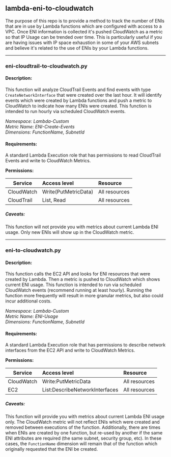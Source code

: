 ## lambda-eni-to-cloudwatch
The purpose of this repo is to provide a method to track the number of ENIs that are in use by Lambda functions which are configured with access to a VPC. Once ENI information is collected it's pushed CloudWatch as a metric so that IP Usage can be trended over time.  This is particularly useful if you are having issues with IP space exhaustion in some of your AWS subnets and believe it's related to the use of ENIs by your Lambda functions.

---

### eni-cloudtrail-to-cloudwatch.py
#### Description:
This function will analyze CloudTrail Events and find events with type `CreateNetworkInterface` that were created over the last hour.  It will identify events which were created by Lambda functions and push a metric to CloudWatch to indicate how many ENIs were created.  This function is intended to run hourly via scheduled CloudWatch events.

*Namespace: Lambda-Custom*  
*Metric Name: ENI-Create-Events*  
*Dimensions:  FunctionName, SubnetId*

#### Requirements:
A standard Lambda Execution role that has permissions to read CloudTrail Events and write to CloudWatch Metrics.

**Permissions:**

| Service       | Access level         | Resource      |
| ------------- |:---------------------| :-------------|
| CloudWatch    | Write(PutMetricData) | All resources |
| CloudTrail    | List, Read           | All resources |

##### Caveats:
This function will not provide you with metrics about current Lambda ENI usage.  Only new ENIs will show up in the CloudWatch metric.  

---

### eni-to-cloudwatch.py
#### Description:
This function calls the EC2 API and looks for ENI resources that were created by Lambda.  Then a metric is pushed to CloudWatch which shows current ENI usage.  This function is intended to run via scheduled CloudWatch events (recommend running at least hourly).  Running the function more frequently will result in more granular metrics, but also could incur additional costs.

*Namespace: Lambda-Custom*  
*Metric Name: ENI-Usage*  
*Dimensions:  FunctionName, SubnetId*

#### Requirements:
A standard Lambda Execution role that has permissions to describe network interfaces from the EC2 API and write to CloudWatch Metrics.

**Permissions:**

| Service       | Access level                   | Resource      |
| ------------- |:------------------------------ | :-------------|
| CloudWatch    | Write:PutMetricData            | All resources |
| EC2           | List:DescribeNetworkInterfaces | All resources |


##### Caveats:
This function will provide you with metrics about current Lambda ENI usage only.  The CloudWatch metric will not reflect ENIs which were created and removed between executions of the function.  Additionally, there are times when ENIs are created by one function, but re-used by another if the same ENI attributes are required (the same subnet, security group, etc).  In these cases, the `FunctionName` dimension will remain that of the function which originally requested that the ENI be created.

